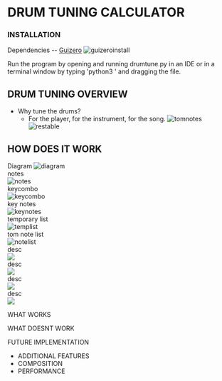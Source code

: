 # DRUM TUNING CALCULATOR

### INSTALLATION

Dependencies -- [Guizero](https://lawsie.github.io/guizero/)
![guizeroinstall](/images/guizeroinstall.png)

Run the program by opening and running drumtune.py in an IDE or in a terminal window by typing 'python3 ' and dragging the file.

## DRUM TUNING OVERVIEW
- Why tune the drums?
  - For the player, for the instrument, for the song.
![tomnotes](/images/tomsizenotes.png)
![restable](/images/restable.png)



## HOW DOES IT WORK
Diagram
![diagram](/images/diagram.png)<br/>
notes <br/>
![notes](/images/notes.png)<br/>
keycombo <br/>
![keycombo](/images/keycombo.png)<br/>
key notes <br/>
![keynotes](/images/keynotes.png)<br/>
temporary list <br/>
![templist](/images/templist.png)<br/>
tom note list <br/>
![notelist](/images/notelist.png)<br/>
desc <br/>
![](/images/.png)<br/>
desc <br/>
![](/images/.png)<br/>
desc <br/>
![](/images/.png)<br/>
desc <br/>
![](/images/.png)<br/>

WHAT WORKS

WHAT DOESNT WORK

FUTURE IMPLEMENTATION
- ADDITIONAL FEATURES
- COMPOSITION
- PERFORMANCE
